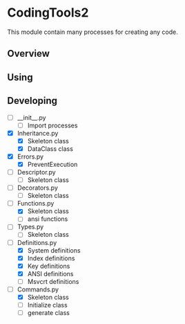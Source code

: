 # CodingTools2
This module contain many processes for creating any code.

## Overview

## Using

## Developing
- [ ] \_\_init__.py
  - [ ] Import processes
- [x] Inheritance.py
  - [x] Skeleton class
  - [x] DataClass class
- [x] Errors.py
  - [x] PreventExecution
- [ ] Descriptor.py
  - [ ] Skeleton class
- [ ] Decorators.py
  - [ ] Skeleton class
- [ ] Functions.py
  - [x] Skeleton class
  - [ ] ansi functions
- [ ] Types.py
  - [ ] Skeleton class
- [ ] Definitions.py
  - [x] System definitions
  - [x] Index definitions
  - [x] Key definitions
  - [x] ANSI definitions
  - [ ] Msvcrt definitions
- [ ] Commands.py
  - [x] Skeleton class
  - [ ] Initialize class
  - [ ] generate class
